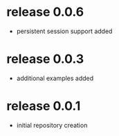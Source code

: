 # release 0.0.6
 * persistent session support added
# release 0.0.3
 * additional examples added
# release 0.0.1
 * initial repository creation
